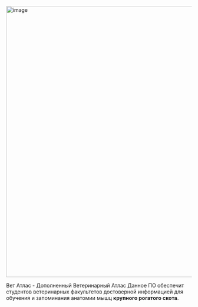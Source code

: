 

<img width="1134" height="736" alt="image" src="https://github.com/user-attachments/assets/802b3e0a-4b07-48c4-940f-c7e7ab7e68b5" />


Вет Атлас - Дополненный Ветеринарный Атлас
Данное ПО обеспечит студентов ветеринарных факультетов достоверной информацией для обучения и запоминания анатомии мышц **крупного рогатого скота**.
